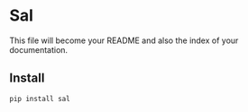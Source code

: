 Sal
================

<!-- WARNING: THIS FILE WAS AUTOGENERATED! DO NOT EDIT! -->

This file will become your README and also the index of your
documentation.

## Install

``` sh
pip install sal
```
